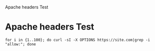 Apache headers Test

# Apache headers Test

```
for i in {1..100}; do curl -sI -X OPTIONS https://site.com|grep -i "allow:"; done
```
